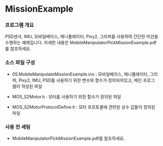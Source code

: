 # MissionExample

### 프로그램 개요
PSD센서, IMU, 모바일베이스, 매니퓰레이터, Pixy2, 그리퍼를 사용하여 간단한 미션을 수행하는 예제입니다. 자세한 내용은 MobileManipulatorPickMissionExample.pdf를 참조하세요.

### 소스 파일 구성
 - 05.MobileManipulatoMissionExample.ino : 모바일베이스, 매니퓰레이터, 그리퍼, Pixy2, IMU, PSD를 사용하기 위한 변수와 함수가 정의되어있고, 메인 프로그램이 작성된 파일

 - MOS_S2Motor.h : 모터를 사용하기 위한 함수가 정의된 파일

 - MOS_S2MotorProtocolDefine.h : 모터 프로토콜에 관련된 상수 값들이 정의된 파일

### 사용 전 세팅
 - MobileManipulatorPickMissionExample.pdf를 참조하세요.
